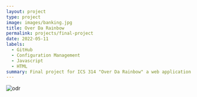 ```yaml
---
layout: project
type: project
image: images/banking.jpg
title: Over Da Rainbow
permalink: projects/final-project
date: 2022-05-11
labels:
  - GitHub
  - Configuration Management
  - Javascript
  - HTML
summary: Final project for ICS 314 "Over Da Rainbow" a web application to find spots around the island for University of Hawaii community members.
---
```


![odr](https://user-images.githubusercontent.com/97726557/167959916-cebcde66-b895-41b4-b71c-270a62c59eba.png)
